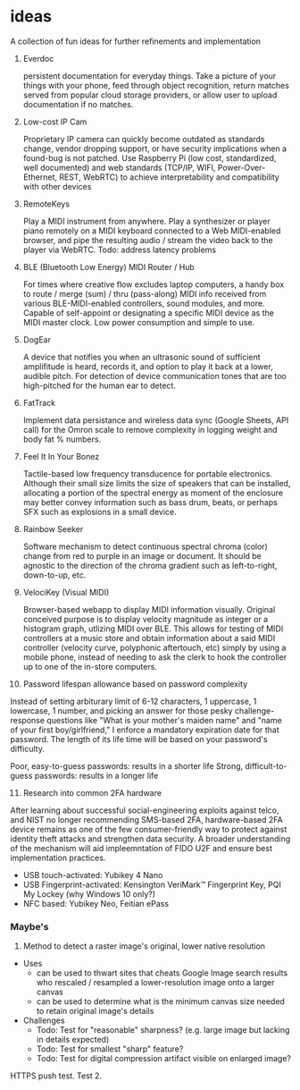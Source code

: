 # ideas
A collection of fun ideas for further refinements and implementation

1. Everdoc

   persistent documentation for everyday things. Take a picture of your things with your phone, feed through object recognition, return matches served from popular cloud storage providers, or allow user to upload documentation if no matches.

2. Low-cost IP Cam

   Proprietary IP camera can quickly become outdated as standards change, vendor dropping support, or have security implications when a found-bug is not patched. Use Raspberry Pi (low cost, standardized, well documented) and web standards (TCP/IP, WIFI, Power-Over-Ethernet, REST, WebRTC) to achieve interpretability and compatibility with other devices

3. RemoteKeys

   Play a MIDI instrument from anywhere. Play a synthesizer or player piano remotely on a MIDI keyboard connected to a Web MIDI-enabled browser, and pipe the resulting audio / stream the video back to the player via WebRTC. Todo: address latency problems

4. BLE (Bluetooth Low Energy) MIDI Router / Hub

   For times where creative flow excludes laptop computers, a handy box to route / merge (sum) / thru (pass-along) MIDI info received from various BLE-MIDI-enabled controllers, sound modules, and more. Capable of self-appoint or designating a specific MIDI device as the MIDI master clock. Low power consumption and simple to use.
   
5. DogEar

   A device that notifies you when an ultrasonic sound of sufficient amplifitude is heard, records it, and option to play it back at a lower, audible pitch. For detection of device communication tones that are too high-pitched for the human ear to detect.

6. FatTrack

   Implement data persistance and wireless data sync (Google Sheets, API call) for the Omron scale to remove complexity in logging weight and body fat % numbers.
   
7. Feel It In Your Bonez

   Tactile-based low frequency transducence for portable electronics. Although their small size limits the size of speakers that can be installed, allocating a portion of the spectral energy as moment of the enclosure may better convey information such as bass drum, beats, or perhaps SFX such as explosions in a small device.
   

8. Rainbow Seeker

   Software mechanism to detect continuous spectral chroma (color) change from red to purple in an image or document. It should be agnostic to the direction of the chroma gradient such as left-to-right, down-to-up, etc.

9. VelociKey (Visual MIDI)

   Browser-based webapp to display MIDI information visually. Original conceived purpose is to display velocity magnitude as integer or a histogram graph, utlizing MIDI over BLE. This allows for testing of MIDI controllers at a music store and obtain information about a said MIDI controller (velocity curve, polyphonic aftertouch, etc) simply by using a mobile phone, instead of needing to ask the clerk to hook the controller up to one of the in-store computers.


10. Password lifespan allowance based on password complexity

   Instead of setting arbiturary limit of 6-12 characters, 1 uppercase, 1 lowercase, 1 number, and picking an answer for those pesky challenge-response questions like "What is your mother's maiden name" and "name of your first boy/girlfriend," I enforce a mandatory expiration date for that password. The length of its life time will be based on your password's difficulty.

Poor, easy-to-guess passwords: results in a shorter life
Strong, difficult-to-guess passwords: results in a longer life


11. Research into common 2FA hardware

   After learning about successful social-engineering exploits against telco, and NIST no longer recommending SMS-based 2FA, hardware-based 2FA device remains as one of the few consumer-friendly way to protect against identity theft attacks and strengthen data security. A broader understanding of the mechanism will aid impleemntation of FIDO U2F and ensure best implementation practices.
   
* USB touch-activated: Yubikey 4 Nano
* USB Fingerprint-activated: Kensington VeriMark™ Fingerprint Key, PQI My Lockey (why Windows 10 only?)
* NFC based: Yubikey Neo, Feitian ePass

### Maybe's

1. Method to detect a raster image's original, lower native resolution

  * Uses
    * can be used to thwart sites that cheats Google Image search results who rescaled / resampled a lower-resolution image onto a larger canvas
    * can be used to determine what is the minimum canvas size needed to retain original image's details
  * Challenges
    * Todo: Test for "reasonable" sharpness? (e.g. large image but lacking in details expected)
    * Todo: Test for smallest "sharp" feature?
    * Todo: Test for digital compression artifact visible on enlarged image?

HTTPS push test. Test 2.
